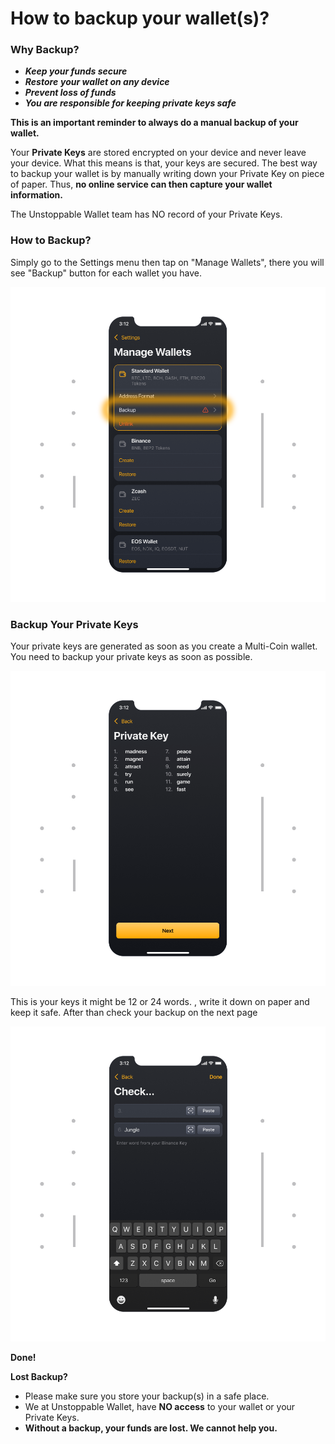 # How to backup your wallet(s)?

### Why Backup?

- ***Keep your funds secure***
- ***Restore** **your wallet on any device***
- ***Prevent loss of funds***
- ***You are responsible for keeping private keys safe***

**This is an important reminder to always do a manual backup of your wallet.**

Your **Private Keys** are stored encrypted on your device and never leave your device. What this means is that, your keys are secured. The best way to backup your wallet is by manually writing down your Private Key on piece of paper. Thus, **no online service can then capture your wallet information.**

The Unstoppable Wallet team has NO record of your Private Keys.

### How to Backup?

Simply go to the Settings menu then tap on "Manage Wallets", there you will see "Backup" button for each wallet you have.

![](../images/ios-backup-manage-s.png)

### Backup Your Private Keys

Your private keys are generated as soon as you create a Multi-Coin wallet. You need to backup your private keys as soon as possible.

![](../images/ios-backup-pk-s.png)

This is your keys it might be 12 or 24 words. , write it down on paper and keep it safe. After than check your backup on the next page

![](../images/ios-backup-check-s.png)

**Done!**

**Lost Backup?**

- Please make sure you store your backup(s) in a safe place.
- We at Unstoppable Wallet, have **NO access** to your wallet or your Private Keys.
- **Without a backup, your funds are lost. We cannot help you.**
